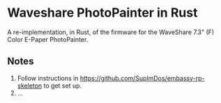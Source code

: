 # Waveshare PhotoPainter in Rust

A re-implementation, in Rust, of the firmware for the WaveShare 7.3" (F) Color E-Paper PhotoPainter.

## Notes

1. Follow instructions in https://github.com/SupImDos/embassy-rp-skeleton to get set up.
1. ...
